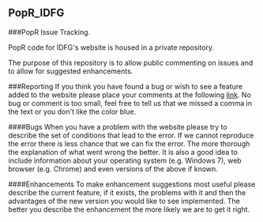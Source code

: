 ## PopR_IDFG
###PopR Issue Tracking.  

PopR code for IDFG's website is housed in a private repository.

The purpose of this repository is to allow public commenting on issues and to allow for suggested enhancements.

###Reporting
If you think you have found a bug or wish to see a feature added to the website please place your comments at the following
[link](https://github.com/Huh/PopR_IDFG/issues).  No bug or comment is too small, feel free to tell us that we missed a comma in the text or you don't like the color blue.

####Bugs
When you have a problem with the website please try to describe the set of conditions that lead to the error.  If we cannot reproduce the error there is less chance that we can fix the error.  The more thorough the explanation of what went wrong the better.  It is also a good idea to include information about your operating system (e.g. Windows 7), web browser (e.g. Chrome) and even versions of the above if known.

####Enhancements
To make enhancement suggestions most useful please describe the current feature, if it exists, the problems with it and then the advantages of the new version you would like to see implemented.  The better you describe the enhancement the more likely we are to get it right.

